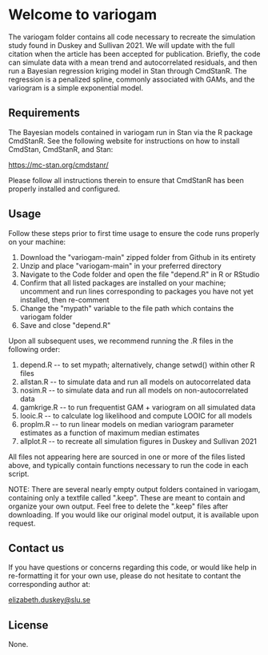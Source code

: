 # Welcome to variogam

The variogam folder contains all code necessary to recreate the simulation study found in Duskey and Sullivan 2021.  We will update with the full citation when the article has been accepted for publication.  Briefly, the code can simulate data with a mean trend and autocorrelated residuals, and then run a Bayesian regression kriging model in Stan through CmdStanR.  The regression is a penalized spline, commonly associated with GAMs, and the variogram is a simple exponential model.

## Requirements

The Bayesian models contained in variogam run in Stan via the R package CmdStanR.  See the following website for instructions on how to install CmdStan, CmdStanR, and Stan:

https://mc-stan.org/cmdstanr/

Please follow all instructions therein to ensure that CmdStanR has been properly installed and configured.

## Usage

Follow these steps prior to first time usage to ensure the code runs properly on your machine:

1. Download the "variogam-main" zipped folder from Github in its entirety
2. Unzip and place "variogam-main" in your preferred directory
3. Navigate to the Code folder and open the file "depend.R" in R or RStudio
4. Confirm that all listed packages are installed on your machine; uncomment and run lines corresponding to packages you have not yet installed, then re-comment
5. Change the "mypath" variable to the file path which contains the variogam folder
6. Save and close "depend.R"

Upon all subsequent uses, we recommend running the .R files in the following order:

1. depend.R -- to set mypath; alternatively, change setwd() within other R files
2. allstan.R -- to simulate data and run all models on autocorrelated data
3. nosim.R -- to simulate data and run all models on non-autocorrelated data
4. gamkrige.R -- to run frequentist GAM + variogram on all simulated data
5. looic.R -- to calculate log likelihood and compute LOOIC for all models
6. proplm.R -- to run linear models on median variogram parameter estimates as a function of maximum median estimates
7. allplot.R -- to recreate all simulation figures in Duskey and Sullivan 2021

All files not appearing here are sourced in one or more of the files listed above, and typically contain functions necessary to run the code in each script.

NOTE: There are several nearly empty output folders contained in variogam, containing only a textfile called ".keep".  These are meant to contain and organize your own output.  Feel free to delete the ".keep" files after downloading.  If you would like our original model output, it is available upon request.

## Contact us

If you have questions or concerns regarding this code, or would like help in re-formatting it for your own use, please do not hesitate to contant the corresponding author at:

elizabeth.duskey@slu.se

## License

None.